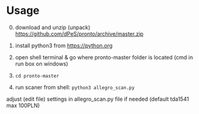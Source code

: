 Usage
=====

0. download and unzip (unpack) https://github.com/dPeS/pronto/archive/master.zip
0. install python3 from https://python.org
0. open shell terminal & go where pronto-master folder is located (cmd in run box on windows)

1. ```cd pronto-master```
2. run scaner from shell:
```python3 allegro_scan.py```

adjust (edit file) settings in allegro_scan.py file if needed
(default tda1541 max 100PLN)
